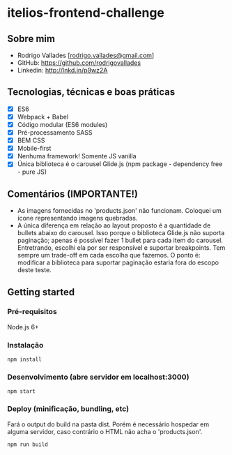 # itelios-frontend-challenge

## Sobre mim

  - Rodrigo Vallades [rodrigo.vallades@gmail.com]
  - GitHub: https://github.com/rodrigovallades
  - Linkedin: http://lnkd.in/p9wz2A

## Tecnologias, técnicas e boas práticas

- [x] ES6
- [x] Webpack + Babel
- [x] Código modular (ES6 modules)
- [x] Pré-processamento SASS
- [x] BEM CSS
- [x] Mobile-first
- [x] Nenhuma framework! Somente JS vanilla
- [x] Única biblioteca é o carousel Glide.js (npm package - dependency free - pure JS)

## Comentários (IMPORTANTE!)

- As imagens fornecidas no 'products.json' não funcionam. Coloquei um ícone representando imagens quebradas.
- A única diferença em relação ao layout proposto é a quantidade de bullets abaixo do carousel. Isso porque o biblioteca Glide.js não suporta paginação; apenas é possível fazer 1 bullet para cada item do carousel. Entretrando, escolhi ela por ser responsível e suportar breakpoints. Tem sempre um trade-off em cada escolha que fazemos. O ponto é: modificar a biblioteca para suportar paginação estaria fora do escopo deste teste.

## Getting started

### Pré-requisitos

Node.js 6+

### Instalação
```
npm install
```

### Desenvolvimento (abre servidor em localhost:3000)
```
npm start
```

### Deploy (minificação, bundling, etc)
Fará o output do build na pasta dist. Porém é necessário hospedar em alguma servidor, caso contrário o HTML não acha o 'products.json'.
```
npm run build
```
